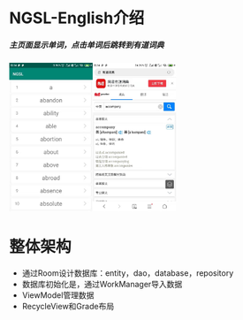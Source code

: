 # NGSL-English介绍
##### 主页面显示单词，点击单词后跳转到有道词典
 <img src="https://github.com/YDDUONG/NGSL-English/blob/master/image/main.jpg" width="30%"/><img src="https://github.com/YDDUONG/NGSL-English/blob/master/image/another.jpg" width="30%"/>
# 整体架构
* 通过Room设计数据库：entity，dao，database，repository
* 数据库初始化是，通过WorkManager导入数据
* ViewModel管理数据
* RecycleView和Grade布局
